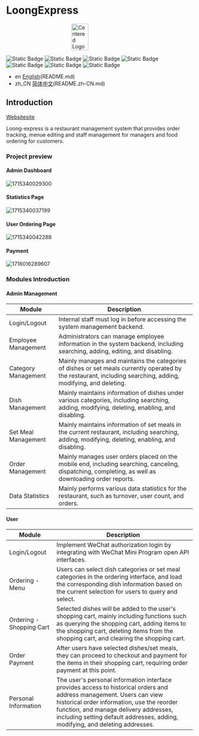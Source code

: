 # LoongExpress


<div style="display: flex; justify-content: center;">
    <img src="image/README/logo.png" alt="Centered Logo" width="30%">
</div>


![Static Badge](https://img.shields.io/badge/Vue.js-2.0-green?logo=vuedotjs)  ![Static Badge](https://img.shields.io/badge/SpringBoot-2.7.3-green?logo=springboot)  ![Static Badge](https://img.shields.io/badge/MySQL-8.0.36-green?logo=mysql)  ![Static Badge](https://img.shields.io/badge/Redis-6.0.16-green?logo=redis)  ![Static Badge](https://img.shields.io/badge/OpenJDK-17.0.10-green?logo=openjdk)  ![Static Badge](https://img.shields.io/badge/NGINX-1.18.0-green?logo=nginx)  ![Static Badge](https://img.shields.io/badge/Ubuntu-22.04-green?logo=ubuntu)

* en [English](README.md)(README.md)
* zh_CN [简体中文](README.zh-CN.md)(README.zh-CN.md)

## Introduction

[Websitesite](www.loongexpress.xyz)

Loong-express is a restaurant management system that provides order tracking, menue editing and staff management for managers and food ordering for customers.



### Project preview

#### Admin Dashboard

![1715340029300](image/README/1715340029300.png)

#### Statistics Page

![1715340037199](image/README/1715340037199.png)

#### User Ordering Page

![1715340042288](image/README/1715340042288.png)

#### Payment

![1716016289607](image/README/1716016289607.png)

### Modules Introduction

#### Admin Management

| Module              | Description                                                                                                                                                    |
| ------------------- | -------------------------------------------------------------------------------------------------------------------------------------------------------------- |
| Login/Logout        | Internal staff must log in before accessing the system management backend.                                                                                     |
| Employee Management | Administrators can manage employee information in the system backend, including searching, adding, editing, and disabling.                                     |
| Category Management | Mainly manages and maintains the categories of dishes or set meals currently operated by the restaurant, including searching, adding, modifying, and deleting. |
| Dish Management     | Mainly maintains information of dishes under various categories, including searching, adding, modifying, deleting, enabling, and disabling.                    |
| Set Meal Management | Mainly maintains information of set meals in the current restaurant, including searching, adding, modifying, deleting, enabling, and disabling.                |
| Order Management    | Mainly manages user orders placed on the mobile end, including searching, canceling, dispatching, completing, as well as downloading order reports.            |
| Data Statistics     | Mainly performs various data statistics for the restaurant, such as turnover, user count, and orders.                                                          |

#### User

| Module                   | Description                                                                                                                                                                                                                                                                                  |
| ------------------------ | -------------------------------------------------------------------------------------------------------------------------------------------------------------------------------------------------------------------------------------------------------------------------------------------- |
| Login/Logout             | Implement WeChat authorization login by integrating with WeChat Mini Program open API interfaces.                                                                                                                                                                                            |
| Ordering - Menu          | Users can select dish categories or set meal categories in the ordering interface, and load the corresponding dish information based on the current selection for users to query and select.                                                                                                 |
| Ordering - Shopping Cart | Selected dishes will be added to the user's shopping cart, mainly including functions such as querying the shopping cart, adding items to the shopping cart, deleting items from the shopping cart, and clearing the shopping cart.                                                          |
| Order Payment            | After users have selected dishes/set meals, they can proceed to checkout and payment for the items in their shopping cart, requiring order payment at this point.                                                                                                                            |
| Personal Information     | The user's personal information interface provides access to historical orders and address management. Users can view historical order information, use the reorder function, and manage delivery addresses, including setting default addresses, adding, modifying, and deleting addresses. |
